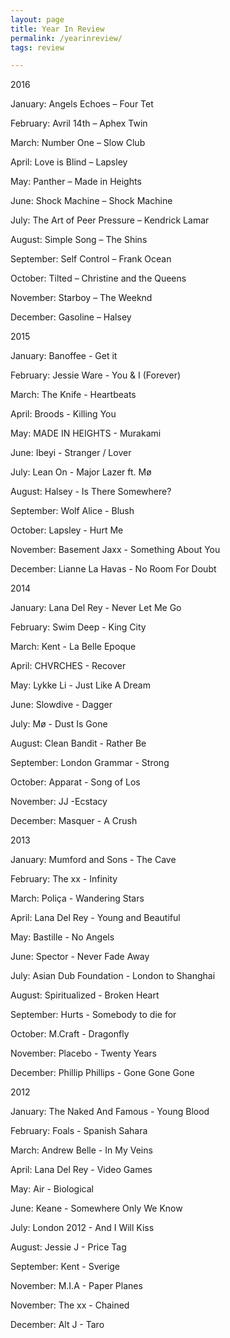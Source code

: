 ```yaml
---
layout: page
title: Year In Review
permalink: /yearinreview/
tags: review

---
```


2016 

January: Angels Echoes – Four Tet

February: Avril 14th – Aphex Twin

March: Number One – Slow Club

April: Love is Blind – Lapsley

May: Panther – Made in Heights

June: Shock Machine – Shock Machine

July: The Art of Peer Pressure – Kendrick Lamar

August: Simple Song – The Shins

September: Self Control – Frank Ocean

October: Tilted – Christine and the Queens

November: Starboy – The Weeknd

December: Gasoline – Halsey

2015 

January: Banoffee - Get it

February: Jessie Ware - You & I (Forever)

March: The Knife - Heartbeats

April: Broods - Killing You

May: MADE IN HEIGHTS - Murakami

June:  Ibeyi - Stranger / Lover

July: Lean On - Major Lazer ft. Mø

August: Halsey - Is There Somewhere? 

September: Wolf Alice - Blush

October: Lapsley - Hurt Me

November: Basement Jaxx - Something About You

December: Lianne La Havas - No Room For Doubt 

2014

January: Lana Del Rey - Never Let Me Go 

February: Swim Deep - King City

March: Kent - La Belle Epoque

April: CHVRCHES - Recover

May: Lykke Li - Just Like A Dream

June: Slowdive - Dagger

July: Mø - Dust Is Gone

August: Clean Bandit - Rather Be

September: London Grammar - Strong

October: Apparat - Song of Los

November: JJ -Ecstacy

December: Masquer - A Crush

2013 

January: Mumford and Sons - The Cave

February: The xx - Infinity

March: Poliça - Wandering Stars

April: Lana Del Rey - Young and Beautiful

May: Bastille - No Angels

June: Spector - Never Fade Away

July: Asian Dub Foundation - London to Shanghai

August: Spiritualized - Broken Heart

September: Hurts - Somebody to die for

October: M.Craft - Dragonfly

November: Placebo - Twenty Years

December: Phillip Phillips - Gone Gone Gone

2012 

January: The Naked And Famous - Young Blood

February: Foals - Spanish Sahara

March: Andrew Belle - In My Veins

April: Lana Del Rey - Video Games

May: Air - Biological

June: Keane - Somewhere Only We Know

July: London 2012 - And I Will Kiss

August: Jessie J - Price Tag

September: Kent - Sverige

November: M.I.A - Paper Planes

November: The xx - Chained

December: Alt J - Taro